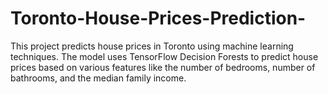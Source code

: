 # Toronto-House-Prices-Prediction-
This project predicts house prices in Toronto using machine learning techniques. The model uses TensorFlow Decision Forests to predict house prices based on various features like the number of bedrooms, number of bathrooms, and the median family income.
